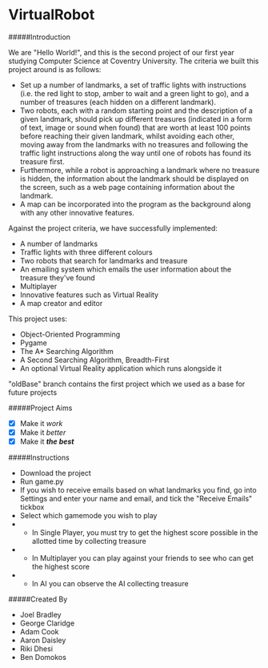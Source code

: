 VirtualRobot
============
#####Introduction

We are "Hello World!", and this is the second project of our first year studying Computer Science at Coventry University.
The criteria we built this project around is as follows:
- Set up a number of landmarks, a set of traffic lights with instructions (i.e. the red light to stop, amber to wait and a green light to go), and a number of treasures (each hidden on a different landmark). 
- Two robots, each with a random starting point and the description of a given landmark, should pick up different treasures (indicated in a form of text, image or sound when found) that are worth at least 100 points before reaching their given landmark, whilst avoiding each other, moving away from the landmarks with no treasures and following the traffic light instructions along the way until one of robots has found its treasure first. 
- Furthermore, while a robot is approaching a landmark where no treasure is hidden, the information about the landmark should be displayed on the screen, such as a web page containing information about the landmark.
- A map can be incorporated into the program as the background along with any other innovative features.

Against the project criteria, we have successfully implemented:
- A number of landmarks
- Traffic lights with three different colours
- Two robots that search for landmarks and treasure
- An emailing system which emails the user information about the treasure they've found
- Multiplayer
- Innovative features such as Virtual Reality
- A map creator and editor

This project uses:
- Object-Oriented Programming
- Pygame
- The A* Searching Algorithm
- A Second Searching Algorithm, Breadth-First
- An optional Virtual Reality application which runs alongside it

"oldBase" branch contains the first project which we used as a base for future projects

#####Project Aims
- [x] Make it *work*
- [x] Make it *better*
- [x] Make it ***the best***

#####Instructions
- Download the project
- Run game.py
- If you wish to receive emails based on what landmarks you find, go into Settings and enter your name and email, and tick the "Receive Emails" tickbox
- Select which gamemode you wish to play
- - In Single Player, you must try to get the highest score possible in the allotted time by collecting treasure
- - In Multiplayer you can play against your friends to see who can get the highest score
- - In AI you can observe the AI collecting treasure

#####Created By
* Joel Bradley
* George Claridge
* Adam Cook
* Aaron Daisley
* Riki Dhesi
* Ben Domokos


